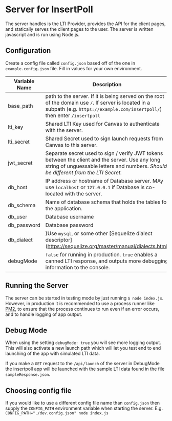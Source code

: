 # Server for InsertPoll

The server handles is the LTI Provider, provides the API for the client pages, and statically serves the client pages to the user. The server is written javascript and is run using Node.js.

## Configuration

Create a config file called `config.json` based off of the one in `example.config.json` file. Fill in values for your own environment.

| Variable Name | Description                                                                                                                                                                            |
| ------------- | -------------------------------------------------------------------------------------------------------------------------------------------------------------------------------------- |
| base_path     | path to the server. If it is being served on the root of the domain use `/`. If server is located in a subpath (e.g. `https://example.com/insertpoll/`) then enter `/insertpoll`       |
| lti_key       | Shared LTI Key used for Canvas to authenticate with the server.                                                                                                                        |
| lti_secret    | Shared Secret used to sign launch requests from Canvas to this server.                                                                                                                 |
| jwt_secret    | Separate secret used to sign / verify JWT tokens between the client and the server. Use any long string of unguessable letters and numbers. _Should be different from the LTI Secret._ |
| db_host       | IP address or hostname of Database server. MAy use `localhost` or `127.0.0.1` if Database is co-located with the server.                                                               |
| db_schema     | Name of database schema that holds the tables for the application.                                                                                                                     |
| db_user       | Database username                                                                                                                                                                      |
| db_password   | Database password                                                                                                                                                                      |
| db_dialect    | )Use `mysql`, or some other [Sequelize dialect descriptor](https://sequelize.org/master/manual/dialects.html.                                                                          |
| debugMode     | `false` for running in production. `true` enables a canned LTI response, and outputs more debugging information to the console.                                                        |

## Running the Server

The server can be started in testing mode by just running `$ node index.js`. However, in production it is recommended to use a process runner like [PM2](http://pm2.keymetrics.io/), to ensure that the process continues to run even if an error occurs, and to handle logging of app output.

## Debug Mode

When using the setting `debugMode: true` you will see more logging output. This will also activate a new launch path which will let you test end to end launching of the app with simulated LTI data.

If you make a `GET` request to the `/api/launch` of the server in DebugMode the insertpoll app will be launched with the sample LTI data found in the file `sampleResponse.json`.

## Choosing config file

If you would like to use a different config file name than `config.json` then supply the `CONFIG_PATH` environment variable when starting the server. E.g. `CONFIG_PATH="./dev.config.json" node index.js`
